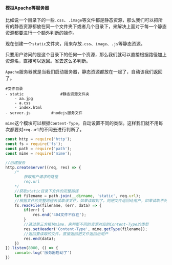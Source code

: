 #### 模拟Apache等服务器

比如说一个目录下的一些`.css`、`.image`等文件都是静态资源，那么我们可以把所有的静态资源都放在同一个文件夹下或者几个目录下，来解决上面对于每一个静态资源都要进行一个额外判断的操作。

现在创建一个`static`文件夹，用来存放`.css`、`image`、`.js`等静态资源。

只要用户访问的是这个目录下的任何一个资源，那么我们就可以直接根据路径加上资源名，直接可以返回。省去这么多判断。

`Apache`服务器就是当我们启动服务器，静态资源都放在一起了，自动该我们返回了。

```
#文件目录
- static				#静态资源文件夹
	- aa.jpg
	- a.css
	- index.html
- server.js			#nodejs服务文件
```

`mime`这个模块可以根据`Content-Type`，自动设置不同的类型。这样我们就不用每次都要对`req.url`的不同去进行判断了。

```js
const http = require('http');
const fs = require('fs');
const path = require('path');
const mime = require('mime');

//创建服务
http.createServer((req, res) => {
	/*
		获取用户请求的路径
		req.url
	*/
	//获取static目录下文件的完整路径
    let filename = path.join(__dirname, 'static', req.url);
    //根据文件的完整路径去读取该文件，如果读取到了，则把文件返回给用户，如果读取不到，则返回404
    fs.readFile(filename, (err, data) => {
        if(err) {
            res.end('404文件不存在');
        }
        //通过第三方模块mime，来判断不同的资源对应的Content-Type的类型
        res.setHeader('Content-Type', mime.getType(filename));
        //返回要读取的文件，直接返回把文件返回给用户
        res.end(data);
    })
}).listen(8000, () => {
    console.log('服务器启动了')
})
```